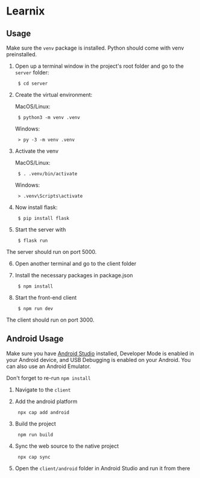 # Learnix

## Usage

Make sure the `venv` package is installed. Python should come with venv preinstalled.

1. Open up a terminal window in the project's root folder and go to the `server` folder:

        $ cd server

2. Create the virtual environment:

    MacOS/Linux:

        $ python3 -m venv .venv

    Windows:

        > py -3 -m venv .venv

3. Activate the venv

    MacOS/Linux: 
    
        $ . .venv/bin/activate

    Windows:

        > .venv\Scripts\activate

4. Now install flask:

        $ pip install flask

5. Start the server with

        $ flask run

The server should run on port 5000.

6. Open another terminal and go to the client folder

7. Install the necessary packages in package.json

        $ npm install

8. Start the front-end client

        $ npm run dev

The client should run on port 3000.

## Android Usage

Make sure you have [Android Studio](https://developer.android.com/studio/install) installed, Developer Mode is enabled in your Android device, and USB Debugging is enabled on your Android. You can also use an Android Emulator.

Don't forget to re-run `npm install`

1. Navigate to the `client`

2. Add the android platform

        npx cap add android

3. Build the project

        npm run build

4. Sync the web source to the native project

        npx cap sync

5. Open the `client/android` folder in Android Studio and run it from there
